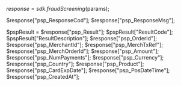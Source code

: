 $response = sdk.fraudScreening($params);

$response["psp_ResponseCod"];
$response["psp_ResponseMsg"];

$pspResult = $response["psp_Result"];
$pspResult["ResultCode"];
$pspResult["ResultDescription"];
$response["psp_OrderId"];
$response["psp_MerchantId"];
$response["psp_MerchTxRef"];
$response["psp_MerchOrderId"];
$response["psp_Amount"];
$response["psp_NumPayments"];
$response["psp_Currency"];
$response["psp_Country"];
$response["psp_Product"];
$response["psp_CardExpDate"];
$response["psp_PosDateTime"];
$response["psp_CreatedAt"];
